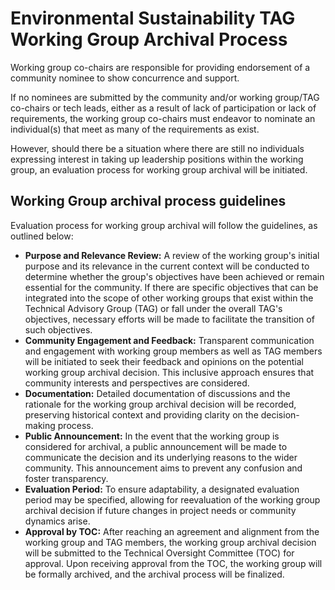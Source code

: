 # Environmental Sustainability TAG Working Group Archival Process

Working group co-chairs are responsible for providing endorsement of a community nominee to show concurrence and support.

If no nominees are submitted by the community and/or working group/TAG co-chairs or tech leads, either as a result of lack of participation or lack of requirements, the working group co-chairs must endeavor to nominate an individual(s) that meet as many of the requirements as exist.

However, should there be a situation where there are still no individuals expressing interest in taking up leadership positions within the working group, an evaluation process for working group archival will be initiated.

## Working Group archival process guidelines

Evaluation process for working group archival will follow the guidelines, as outlined below:

* **Purpose and Relevance Review:** A review of the working group's initial purpose and its relevance in the current context will be conducted to determine whether the group's objectives have been achieved or remain essential for the community. If there are specific objectives that can be integrated into the scope of other working groups that exist within the Technical Advisory Group (TAG) or fall under the overall TAG's objectives, necessary efforts will be made to facilitate the transition of such objectives.
* **Community Engagement and Feedback:** Transparent communication and engagement with working group members as well as TAG members will be initiated to seek their feedback and opinions on the potential working group archival decision. This inclusive approach ensures that community interests and perspectives are considered.
* **Documentation:** Detailed documentation of discussions and the rationale for the working group archival decision will be recorded, preserving historical context and providing clarity on the decision-making process.
* **Public Announcement:** In the event that the working group is considered for archival, a public announcement will be made to communicate the decision and its underlying reasons to the wider community. This announcement aims to prevent any confusion and foster transparency.
* **Evaluation Period:** To ensure adaptability, a designated evaluation period may be specified, allowing for reevaluation of the working group archival decision if future changes in project needs or community dynamics arise.
* **Approval by TOC:** After reaching an agreement and alignment from the working group and TAG members, the working group archival decision will be submitted to the Technical Oversight Committee (TOC) for approval. Upon receiving approval from the TOC, the working group will be formally archived, and the archival process will be finalized.
